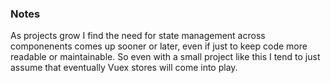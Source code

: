 ### Notes

As projects grow I find the need for state management across componenents comes up sooner or later, even if just to keep code more readable or maintainable. So even with a small project like this I tend to just assume that eventually Vuex stores will come into play.
